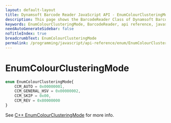 ```yaml
---
layout: default-layout
title: Dynamsoft Barcode Reader JavaScript API - EnumColourClusteringMode
description: This page shows the BarcodeReader Class of Dynamsoft Barcode Reader JavaScript SDK.
keywords: EnumColourClusteringMode, BarcodeReader, api reference, javascript, js
needAutoGenerateSidebar: false
noTitleIndex: true
breadcrumbText: EnumColourClusteringMode
permalink: /programming/javascript/api-reference/enum/EnumColourClusteringMode.html
---
```



# EnumColourClusteringMode

```ts
enum EnumColourClusteringMode{
    CCM_AUTO = 0x00000001, 
    CCM_GENERAL_HSV = 0x00000002, 
    CCM_SKIP = 0x00,
    CCM_REV = 0x80000000
}
```

See [C++ EnumColourClusteringMode](https://www.dynamsoft.com/barcode-reader/parameters/enum/parameter-mode-enums.html?ver=latest#colourclusteringmode) for more info.

